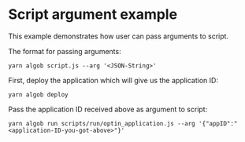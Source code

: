 # Script argument example

This example demonstrates how user can pass arguments to script.

The format for passing arguments:

`yarn algob script.js --arg '<JSON-String>'`

First, deploy the application which will give us the application ID:

`yarn algob deploy`

Pass the application ID received above as argument to script:

`yarn algob run scripts/run/optin_application.js --arg '{"appID":"<application-ID-you-got-above>"}'`
